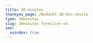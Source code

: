 ```yaml
---
title: 30 minutes
thankyou_page: /Bedankt-30-min-sessie
type: 30minutes
slug: 30minutes-formulier-en
seo:
  noindex: true
---
```

